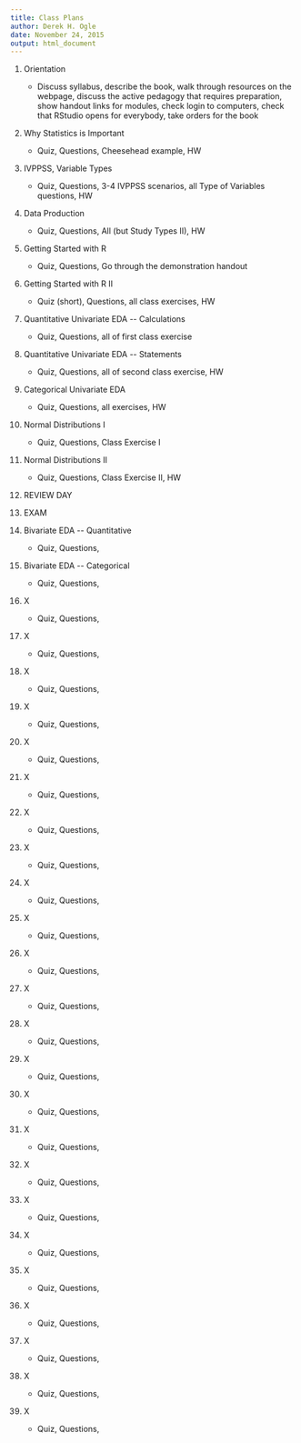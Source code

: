 ```yaml
---
title: Class Plans
author: Derek H. Ogle
date: November 24, 2015
output: html_document
---
```


1. Orientation
    * Discuss syllabus, describe the book, walk through resources on the webpage, discuss the active pedagogy that requires preparation, show handout links for modules, check login to computers, check that RStudio opens for everybody, take orders for the book

1. Why Statistics is Important
    * Quiz, Questions, Cheesehead example, HW

1. IVPPSS, Variable Types
    * Quiz, Questions, 3-4 IVPPSS scenarios, all Type of Variables questions, HW

1. Data Production
    * Quiz, Questions, All (but Study Types II), HW

1. Getting Started with R
    * Quiz, Questions, Go through the demonstration handout

1. Getting Started with R II
    * Quiz (short), Questions, all class exercises, HW

1. Quantitative Univariate EDA -- Calculations
    * Quiz, Questions, all of first class exercise

1. Quantitative Univariate EDA -- Statements
    * Quiz, Questions, all of second class exercise, HW

1. Categorical Univariate EDA
    * Quiz, Questions, all exercises, HW

1. Normal Distributions I
    * Quiz, Questions, Class Exercise I

1. Normal Distributions II
    * Quiz, Questions, Class Exercise II, HW

1. REVIEW DAY

1. EXAM

1. Bivariate EDA -- Quantitative
    * Quiz, Questions, 

1. Bivariate EDA -- Categorical
    * Quiz, Questions, 

1. X
    * Quiz, Questions, 

1. X
    * Quiz, Questions, 

1. X
    * Quiz, Questions, 

1. X
    * Quiz, Questions, 

1. X
    * Quiz, Questions, 

1. X
    * Quiz, Questions, 

1. X
    * Quiz, Questions, 

1. X
    * Quiz, Questions, 

1. X
    * Quiz, Questions, 

1. X
    * Quiz, Questions, 

1. X
    * Quiz, Questions, 

1. X
    * Quiz, Questions, 

1. X
    * Quiz, Questions, 

1. X
    * Quiz, Questions, 

1. X
    * Quiz, Questions, 

1. X
    * Quiz, Questions, 

1. X
    * Quiz, Questions, 

1. X
    * Quiz, Questions, 

1. X
    * Quiz, Questions, 

1. X
    * Quiz, Questions, 

1. X
    * Quiz, Questions, 

1. X
    * Quiz, Questions, 

1. X
    * Quiz, Questions, 

1. X
    * Quiz, Questions, 
